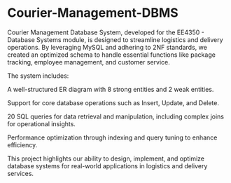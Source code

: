 # Courier-Management-DBMS
Courier Management Database System, developed for the EE4350 - Database Systems module, is designed to streamline logistics and delivery operations. By leveraging MySQL and adhering to 2NF standards, we created an optimized schema to handle essential functions like package tracking, employee management, and customer service.

The system includes:

A well-structured ER diagram with 8 strong entities and 2 weak entities.

Support for core database operations such as Insert, Update, and Delete.

20 SQL queries for data retrieval and manipulation, including complex joins for operational insights.

Performance optimization through indexing and query tuning to enhance efficiency.

This project highlights our ability to design, implement, and optimize database systems for real-world applications in logistics and delivery services.
